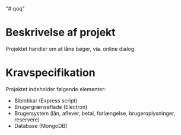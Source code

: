"# qoq" 

# Beskrivelse af projekt
Projektet handler om at låne bøger, via. online dialog.

# Kravspecifikation
Projektet indeholder følgende elementer:

- Biblotikar (Express script)
- Brugergrænseflade (Electron)
- Brugersystem (lån, aflever, betal, forlængelse, brugeroplysninger, reservere)
- Database (MongoDB)
